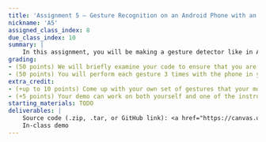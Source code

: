 ```yaml
---
title: 'Assignment 5 – Gesture Recognition on an Android Phone with an Arduino'
nickname: 'A5'
assigned_class_index: 8
due_class_index: 10
summary: |
    In this assignment, you will be making a gesture detector like in Assignment 2. The machine learning part will still happen on the phone, just like before, but the sensing part will happen on the Arduino. The Arduino will be mounted on your body using the 3D printed part you made in Assignment 4. The accelerometer/gyroscope data should get transmitted from the Arduino to the phone and then processed to show the name of the predicted gesture on the phone. You are free to whatever code you want from earlier assignments.
grading: 
- (50 points) We will briefly examine your code to ensure that you are using some form of machine learning to idenify which gesture is being performed.
- (50 points) You will perform each gesture 3 times with the phone in your hand. -5 points for each extra mistake.
extra_credit:
- (+up to 10 points) Come up with your own set of gestures that your model can distinguish. The more complicated the gestures are, the more points you can earn. You can extend the duration of the gesture recording for different gestures.
- (+5 points) Your demo can work on both yourself and one of the instructors.
starting_materials: TODO
deliverables: |
    Source code (.zip, .tar, or GitHub link): <a href="https://canvas.uw.edu/courses/1131076/assignments/4143525" target="_blank">link</a><br/>
    In-class demo
---
```

